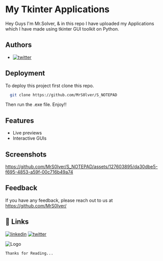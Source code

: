 
# My Tkinter Applications

Hey Guys I'm Mr.Solver, & in this repo I have uploaded my Applications which I have made using tkinter GUI toolkit on Python.


## Authors

- [![twitter](https://img.shields.io/badge/twitter-1DA1F2?style=for-the-badge&logo=twitter&logoColor=white)](https://twitter.com/Mrs0lver)


## Deployment

To deploy this project first clone this repo.

```bash
  git clone https://github.com/MrS0lver/S_NOTEPAD
```
Then run the .exe file.
Enjoy!!


## Features

- Live previews
- Interactive GUIs 


## Screenshots
 

https://github.com/MrS0lver/S_NOTEPAD/assets/127603895/da30dbe5-f695-4853-a59f-00c716b49a74




## Feedback

If you have any feedback, please reach out to us at https://github.com/MrS0lver/


## 🔗 Links

[![linkedin](https://img.shields.io/badge/linkedin-0A66C2?style=for-the-badge&logo=linkedin&logoColor=white)](https://www.linkedin.com/in/mr-solver-37219a260)
[![twitter](https://img.shields.io/badge/twitter-1DA1F2?style=for-the-badge&logo=twitter&logoColor=white)](https://twitter.com/Mrs0lver)


![Logo](https://pbs.twimg.com/profile_images/1670456206807400449/DEbRkvAL_400x400.jpg)

`Thanks for Reading...`

